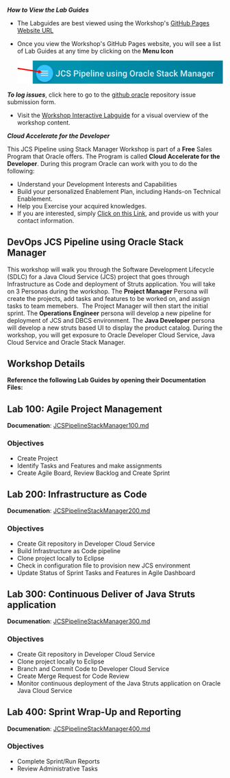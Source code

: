 ***How to View the Lab Guides***

- The Labguides are best viewed using the Workshop's [GitHub Pages Website URL](https://oracle.github.io/learning-library/workshops/jcs-devops) 

- Once you view the Workshop's GitHub Pages website, you will see a list of Lab Guides at any time by clicking on the **Menu Icon**

    ![](images/WorkshopHeader.png)  

***To log issues***, click here to go to the [github oracle](https://github.com/oracle/learning-library/issues/new) repository issue submission form.

- Visit the [Workshop Interactive Labguide](http://launch.oracle.com/?devopsjcs) for a visual overview of the workshop content. 

***Cloud Accelerate for the Developer***

This JCS Pipeline using Stack Manager Workshop is part of a **Free** Sales Program that Oracle offers. The Program is called **Cloud Accelerate for the Developer**. During this program Oracle can work with you to do the following:

- Understand your Development Interests and Capabilities
- Build your personalized Enablement Plan, including Hands-on Technical Enablement.
- Help you Exercise your acquired knowledges. 
- If you are interested, simply [Click on this Link](https://launch.oracle.com/?developeraccelerate), and provide us with your contact information. 

## DevOps JCS Pipeline using Oracle Stack Manager

This workshop will walk you through the Software Development Lifecycle (SDLC) for a Java Cloud Service (JCS) project that goes through Infrastructure as Code and deployment of Struts application. You will take on 3 Personas during the workshop. The **Project Manager** Persona will create the projects, add tasks and features to be worked on, and assign tasks to team memebers.  The Project Manager will then start the initial sprint. The **Operations Engineer** persona will develop a new pipeline for deployment of JCS and DBCS environment. The **Java Developer** persona will develop a new struts based UI to display the product catalog. During the workshop, you will get exposure to Oracle Developer Cloud Service, Java Cloud Service and Oracle Stack Manager.

## Workshop Details

**Reference the following Lab Guides by opening their Documentation Files:**

## Lab 100: Agile Project Management

**Documenation**: [JCSPipelineStackManager100.md](JCSPipelineStackManager100_IL.md)

### Objectives

- Create Project
- Identify Tasks and Features and make assignments
- Create Agile Board, Review Backlog and Create Sprint

## Lab 200: Infrastructure as Code

**Documenation**: [JCSPipelineStackManager200.md](JCSPipelineStackManager200_IL.md)

### Objectives

- Create Git repository in Developer Cloud Service
- Build Infrastructure as Code pipeline
- Clone project locally to Eclipse
- Check in configuration file to provision new JCS environment
- Update Status of Sprint Tasks and Features in Agile Dashboard

## Lab 300: Continuous Deliver of Java Struts application

**Documenation**: [JCSPipelineStackManager300.md](JCSPipelineStackManager300_IL.md)

### Objectives

- Create Git repository in Developer Cloud Service
- Clone project locally to Eclipse
- Branch and Commit Code to Developer Cloud Service
- Create Merge Request for Code Review
- Monitor continuous deployment of the Java Struts application on Oracle Java Cloud Service

## Lab 400: Sprint Wrap-Up and Reporting

**Documenation**: [JCSPipelineStackManager400.md](JCSPipelineStackManager400_IL.md)

### Objectives

- Complete Sprint/Run Reports
- Review Administrative Tasks
